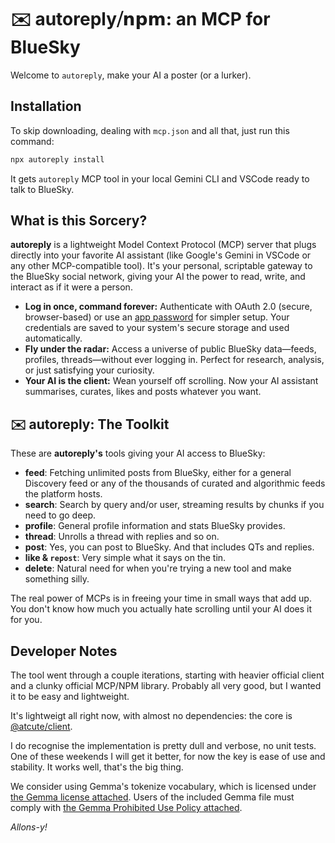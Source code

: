 # ✉️ autoreply⧸𝗻𝗽𝗺: an MCP for BlueSky

Welcome to `autoreply`, make your AI a poster (or a lurker).

## Installation

To skip downloading, dealing with `mcp.json` and all that, just run this command:

```bash
npx autoreply install
```

It gets `autoreply` MCP tool in your local Gemini CLI and VSCode ready to talk to BlueSky.

## What is this Sorcery?

**autoreply** is a lightweight Model Context Protocol (MCP) server that plugs directly into your favorite AI assistant (like Google's Gemini in VSCode or any other MCP-compatible tool). It's your personal, scriptable gateway to the BlueSky social network, giving your AI the power to read, write, and interact as if it were a person.

*   **Log in once, command forever:** Authenticate with OAuth 2.0 (secure, browser-based) or use an [app password](https://bsky.app/settings/app-passwords) for simpler setup. Your credentials are saved to your system's secure storage and used automatically.
*   **Fly under the radar:** Access a universe of public BlueSky data—feeds, profiles, threads—without ever logging in. Perfect for research, analysis, or just satisfying your curiosity.
*   **Your AI is the client:** Wean yourself off scrolling. Now your AI assistant summarises, curates, likes and posts whatever you want.

## ✉️ autoreply: The Toolkit

These are **autoreply's** tools giving your AI access to BlueSky:

*   **feed**: Fetching unlimited posts from BlueSky, either for a general Discovery feed or any of the thousands of curated and algorithmic feeds the platform hosts.
*   **search**: Search by query and/or user, streaming results by chunks if you need to go deep.
*   **profile**: General profile information and stats BlueSky provides.
*   **thread**: Unrolls a thread with replies and so on.
*   **post**: Yes, you can post to BlueSky. And that includes QTs and replies.
*   **like & `repost`**: Very simple what it says on the tin.
*   **delete**: Natural need for when you're trying a new tool and make something silly.

The real power of MCPs is in freeing your time in small ways that add up. You don't know how much you actually hate scrolling until your AI does it for you.

## Developer Notes

The tool went through a couple iterations, starting with heavier official client and a clunky official MCP/NPM library. Probably all very good, but I wanted it to be easy and lightweight.

It's lightweigt all right now, with almost no dependencies: the core is [@atcute/client](https://www.npmjs.com/package/@atcute/client).

I do recognise the implementation is pretty dull and verbose, no unit tests. One of these weekends I will get it better, for now the key is ease of use and stability. It works well, that's the big thing.

We consider using Gemma's tokenize vocabulary, which is licensed under [the Gemma license attached](src/gemma/license.md). Users of the included Gemma file must comply with [the Gemma Prohibited Use Policy attached](src/gemma/license-prohibited-use.md).

*Allons-y!*